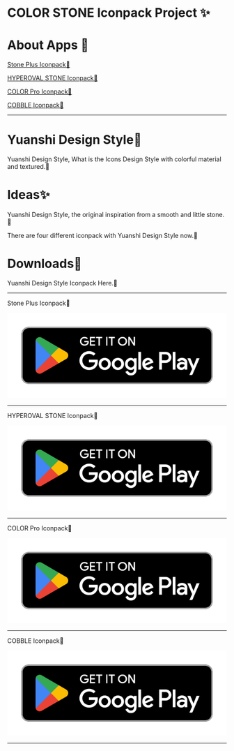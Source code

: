 # COLOR STONE Iconpack Project ✨


# About Apps 🎁

[Stone Plus Iconpack💎](https://github.com/Creative-COLOR-Design/COLOR-STONE-Iconpack/blob/main/README_Stone_Plus.md)

[HYPEROVAL STONE Iconpack💎](https://github.com/Creative-COLOR-Design/COLOR-STONE-Iconpack/blob/main/README_HYPEROVAL.md)

[COLOR Pro Iconpack💎](https://github.com/Creative-COLOR-Design/COLOR-STONE-Iconpack/blob/main/README_COLOR_Pro.md)

[COBBLE Iconpack💎](https://github.com/Creative-COLOR-Design/COLOR-STONE-Iconpack/blob/main/README_COBBLE.md)

---

# Yuanshi Design Style💎
Yuanshi Design Style, What is the Icons Design Style with colorful material and textured.🎨

# Ideas✨
Yuanshi Design Style, the original inspiration from a smooth and little stone. 🎉

There are four different iconpack with Yuanshi Design Style now.🎁







# Downloads🎨
Yuanshi Design Style Iconpack Here.💎

---

Stone Plus Iconpack💎

[![Google Play](https://github.com/Creative-COLOR-Design/COLOR/raw/main/sample/art/promo/google-play-badge.png)](https://play.google.com/store/apps/details?id=com.ga.iconpack.stoneplus)


---

HYPEROVAL STONE Iconpack💎

[![Google Play](https://github.com/Creative-COLOR-Design/COLOR/raw/main/sample/art/promo/google-play-badge.png)](https://play.google.com/store/apps/details?id=com.ga.iconpack.hyperoval.play)


---

COLOR Pro Iconpack💎

[![Google Play](https://github.com/Creative-COLOR-Design/COLOR/raw/main/sample/art/promo/google-play-badge.png)](https://play.google.com/store/apps/details?id=com.ga.iconpack.color)


---

COBBLE Iconpack💎

[![Google Play](https://github.com/Creative-COLOR-Design/COLOR/raw/main/sample/art/promo/google-play-badge.png)](https://play.google.com/store/apps/details?id=com.ga.iconpack.cobble)


---
